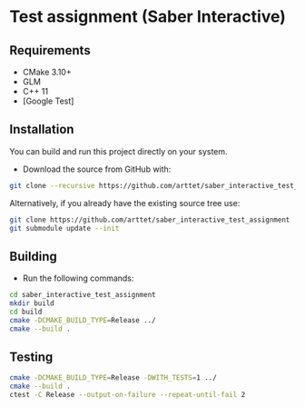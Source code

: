 # Test assignment (Saber Interactive)

## Requirements

* CMake 3.10+
* GLM
* C++ 11
* [Google Test]

## Installation

You can build and run this project directly on your system.

* Download the source from GitHub with:

```sh
git clone --recursive https://github.com/arttet/saber_interactive_test_assignment
```

Alternatively, if you already have the existing source tree use:
```sh
git clone https://github.com/arttet/saber_interactive_test_assignment
git submodule update --init
```

## Building

* Run the following commands:

```sh
cd saber_interactive_test_assignment
mkdir build
cd build
cmake -DCMAKE_BUILD_TYPE=Release ../
cmake --build .
```

## Testing

```sh
cmake -DCMAKE_BUILD_TYPE=Release -DWITH_TESTS=1 ../
cmake --build .
ctest -C Release --output-on-failure --repeat-until-fail 2
```

